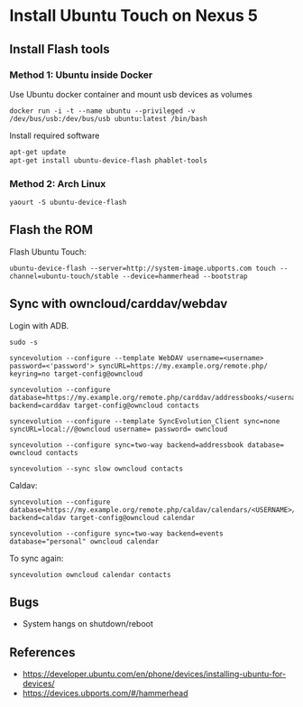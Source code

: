 Install Ubuntu Touch on Nexus 5
===============================

## Install Flash tools

### Method 1: Ubuntu inside Docker

Use Ubuntu docker container and mount usb devices as volumes

`docker run -i -t --name ubuntu --privileged -v /dev/bus/usb:/dev/bus/usb ubuntu:latest /bin/bash`

Install required software

```bash
apt-get update
apt-get install ubuntu-device-flash phablet-tools
```


### Method 2: Arch Linux

`yaourt -S ubuntu-device-flash`


## Flash the ROM

Flash Ubuntu Touch:

```
ubuntu-device-flash --server=http://system-image.ubports.com touch --channel=ubuntu-touch/stable --device=hammerhead --bootstrap
```


## Sync with owncloud/carddav/webdav

Login with ADB.

```
sudo -s

syncevolution --configure --template WebDAV username=<username> password=<'password'> syncURL=https://my.example.org/remote.php/ keyring=no target-config@owncloud

syncevolution --configure database=https://my.example.org/remote.php/carddav/addressbooks/<username>/<addressbookname>/ backend=carddav target-config@owncloud contacts

syncevolution --configure --template SyncEvolution_Client sync=none syncURL=local://@owncloud username= password= owncloud

syncevolution --configure sync=two-way backend=addressbook database= owncloud contacts

syncevolution --sync slow owncloud contacts
```

Caldav:

```
syncevolution --configure database=https://my.example.org/remote.php/caldav/calendars/<USERNAME>/personal backend=caldav target-config@owncloud calendar

syncevolution --configure sync=two-way backend=events database="personal" owncloud calendar
```

To sync again:

`syncevolution owncloud calendar contacts`


## Bugs

- System hangs on shutdown/reboot



## References

- https://developer.ubuntu.com/en/phone/devices/installing-ubuntu-for-devices/
- https://devices.ubports.com/#/hammerhead

